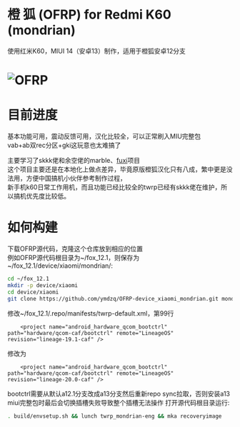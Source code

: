 # 橙 狐 (OFRP) for Redmi K60 (mondrian)  
使用红米K60，MIUI 14（安卓13）制作，适用于橙狐安卓12分支  

![OFRP](https://image.ibb.co/cTMWux/logo.jpg "OFRP")  
====================================================
# 目前进度
基本功能可用，震动反馈可用，汉化比较全，可以正常刷入MIU完整包  
vab+ab双rec分区+gki这玩意也太难搞了  

主要学习了skkk佬和余空佬的marble、[fuxi](https://github.com/Device-Tree-Fuxi/device_xiaomi_fuxi_TWRP)项目  
这个项目主要还是在本地化上做点差异，毕竟原版橙狐汉化只有八成，繁中更是没法用，方便中国搞机小伙伴参考制作过程，  
新手机k60日常工作用机，而且功能已经比较全的twrp已经有skkk佬在维护，所以搞机优先度比较低。  
# 如何构建
下载OFRP源代码，克隆这个仓库放到相应的位置  
例如OFRP源代码根目录为~/fox_12.1，则保存为~/fox_12.1/device/xiaomi/mondrian/:  
```bash
cd ~/fox_12.1
mkdir -p device/xiaomi
cd device/xiaomi
git clone https://github.com/ymdzq/OFRP-device_xiaomi_mondrian.git mondrian
```
修改~/fox_12.1/.repo/manifests/twrp-default.xml，第99行  
```
    <project name="android_hardware_qcom_bootctrl" path="hardware/qcom-caf/bootctrl" remote="LineageOS" revision="lineage-19.1-caf" />
```
修改为  
```
    <project name="android_hardware_qcom_bootctrl" path="hardware/qcom-caf/bootctrl" remote="LineageOS" revision="lineage-20.0-caf" />
```
bootctrl需要从默认a12.1分支改成a13分支然后重新repo sync拉取，否则安装a13 miui完整包时最后会切换插槽失败导致整个插槽无法操作
打开源代码根目录运行:  
```bash
. build/envsetup.sh && lunch twrp_mondrian-eng && mka recoveryimage
```
